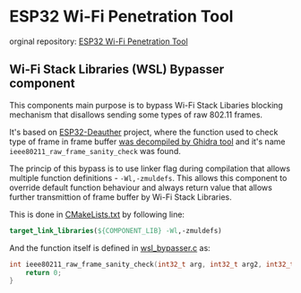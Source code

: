 # ESP32 Wi-Fi Penetration Tool
orginal repository: [ESP32 Wi-Fi Penetration Tool](https://github.com/risinek/esp32-wifi-penetration-tool/tree/master/components/wsl_bypasser#esp32-wi-fi-penetration-tool)
## Wi-Fi Stack Libraries (WSL) Bypasser component

This components main purpose is to bypass Wi-Fi Stack Libaries blocking mechanism that disallows sending some types of raw 802.11 frames. 

It's based on [ESP32-Deauther](https://github.com/GANESH-ICMC/esp32-deauther) project, where the function used to check type of frame in frame buffer [was decompiled by Ghidra tool](https://github.com/GANESH-ICMC/esp32-deauther/issues/9) and it's name `ieee80211_raw_frame_sanity_check` was found.

The princip of this bypass is to use linker flag during compilation that allows multiple function definitions - `-Wl,-zmuldefs`. This allows this component to override default function behaviour and always return value that allows further transmittion of frame buffer by Wi-Fi Stack Libraries.

This is done in [CMakeLists.txt](CMakeLists.txt) by following line:
```cmake
target_link_libraries(${COMPONENT_LIB} -Wl,-zmuldefs)
```

And the function itself is defined in [wsl_bypasser.c](wsl_bypasser.c) as:
```c
int ieee80211_raw_frame_sanity_check(int32_t arg, int32_t arg2, int32_t arg3){
    return 0;
}
```
